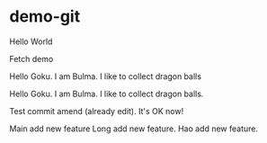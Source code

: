 # demo-git

Hello World

Fetch demo

Hello Goku. I am Bulma. I like to collect dragon balls

Hello Goku. I am Bulma. I like to collect dragon balls.

Test commit amend (already edit). It's OK now!

Main add new feature
Long add new feature.
Hao add new feature.
